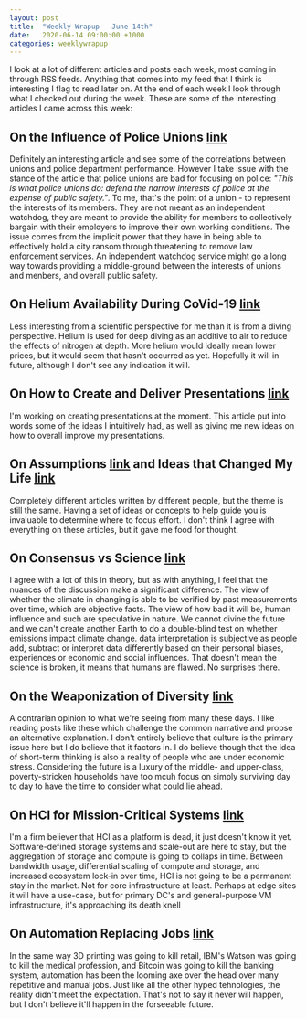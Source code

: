 ```yaml
---
layout: post
title:  "Weekly Wrapup - June 14th"
date:   2020-06-14 09:00:00 +1000
categories: weeklywrapup
---
```

I look at a lot of different articles and posts each week, most coming in through RSS feeds. Anything that comes into my feed that I think is interesting I flag to read later on. At the end of each week I look through what I checked out during the week. These are some of the interesting articles I came across this week:

## On the Influence of Police Unions [link](https://reason.com/2020/06/03/its-time-to-bust-police-unions/)

Definitely an interesting article and see some of the correlations between unions and police department performance. However I take issue with the stance of the article that police unions are bad for focusing on police: _"This is what police unions do: defend the narrow interests of police at the expense of public safety."_. To me, that's the point of a union - to represent the interests of its members. They are not meant as an independent watchdog, they are meant to provide the ability for members to collectively bargain with their employers to improve their own working conditions. The issue comes from the implicit power that they have in being able to effectively hold a city ransom through threatening to remove law enforcement services. An independent watchdog service might go a long way towards providing a middle-ground between the interests of unions and menbers, and overall public safety.

## On Helium Availability During CoVid-19 [link](https://physicstoday.scitation.org/do/10.1063/PT.6.2.20200605a/full/)

Less interesting from a scientific perspective for me than it is from a diving perspective. Helium is used for deep diving as an additive to air to reduce the effects of nitrogen at depth. More helium would ideally mean lower prices, but it would seem that hasn't occurred as yet. Hopefully it will in future, although I don't see any indication it will.

## On How to Create and Deliver Presentations [link](http://www.jilles.net/perma/2020/06/05/presentation-rules.html)

I'm working on creating presentations at the moment. This article put into words some of the ideas I intuitively had, as well as giving me new ideas on how to overall improve my presentations.

## On Assumptions [link](https://www.collaborativefund.com/blog/permanent-assumptions/) and Ideas that Changed My Life [link](https://www.perell.com/blog/50-ideas-that-changed-my-life)

Completely different articles written by different people, but the theme is still the same. Having a set of ideas or concepts to help guide you is invaluable to determine where to focus effort. I don't think I agree with everything on these articles, but it gave me food for thought.

## On Consensus vs Science [link](https://glenn.thedixons.net/science/6-consensus-as-religion/)

I agree with a lot of this in theory, but as with anything, I feel that the nuances of the discussion make a significant difference. The view of whether the climate in changing is able to be verified by past measurements over time, which are objective facts. The view of how bad it will be, human influence and such are speculative in nature. We cannot divine the future and we can't create another Earth to do a double-blind test on whether emissions impact climate change. data interpretation is subjective as people add, subtract or interpret data differently based on their personal biases, experiences or economic and social influences. That doesn't mean the science is broken, it means that humans are flawed. No surprises there.

## On the Weaponization of Diversity [link](https://siliconhillslawyer.com/2020/06/03/the-weaponization-of-diversity/)

A contrarian opinion to what we're seeing from many these days. I like reading posts like these which challenge the common narrative and propse an alternative explanation. I don't entirely believe that culture is the primary issue here but I do believe that it factors in. I do believe though that the idea of short-term thinking is also a reality of people who are under economic stress. Considering the future is a luxury of the middle- and upper-class, poverty-stricken households have too mcuh focus on simply surviving day to day to have the time to consider what could lie ahead.

## On HCI for Mission-Critical Systems [link](https://www.theregister.com/2020/06/10/mission_critical_computing_hci_intel/)

I'm a firm believer that HCI as a platform is dead, it just doesn't know it yet. Software-defined storage systems and scale-out are here to stay, but the aggregation of storage and compute is going to collaps in time. Between bandwidth usage, differential scaling of compute and storage, and increased ecosystem lock-in over time, HCI is not going to be a permanent stay in the market. Not for core infrastructure at least. Perhaps at edge sites it will have a use-case, but for primary DC's and general-purpose VM infrastructure, it's approaching its death knell

## On Automation Replacing Jobs [link](http://www.overcomingbias.com/2020/06/no-recent-automation-revolution.html)

In the same way 3D printing was going to kill retail, IBM's Watson was going to kill the medical profession, and Bitcoin was going to kill the banking system, automation has been the looming axe over the head over many repetitive and manual jobs. Just like all the other hyped tehnologies, the reality didn't meet the expectation. That's not to say it never will happen, but I don't believe it'll happen in the forseeable future.
